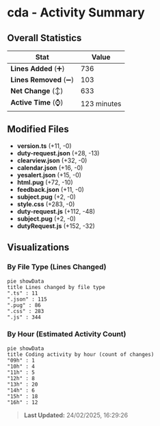 # cda - Activity Summary 

## Overall Statistics

| Stat                   | Value                                                             |
| ---------------------- | ----------------------------------------------------------------- |
| **Lines Added** (➕)   | 736                                          |
| **Lines Removed** (➖) | 103                                        |
| **Net Change** (↕)    | 633                |
| **Active Time** (⌚)   | 123 minutes |


## Modified Files
- **version.ts** (+11, -0)
- **duty-request.json** (+28, -13)
- **clearview.json** (+32, -0)
- **calendar.json** (+16, -0)
- **yesalert.json** (+15, -0)
- **html.pug** (+72, -10)
- **feedback.json** (+11, -0)
- **subject.pug** (+2, -0)
- **style.css** (+283, -0)
- **duty-request.js** (+112, -48)
- **subject.pug** (+2, -0)
- **dutyRequest.js** (+152, -32)

## Visualizations

### By File Type (Lines Changed)

```mermaid
pie showData
title Lines changed by file type
".ts" : 11
".json" : 115
".pug" : 86
".css" : 283
".js" : 344
```

### By Hour (Estimated Activity Count)

```mermaid
pie showData
title Coding activity by hour (count of changes)
"09h" : 1
"10h" : 4
"11h" : 5
"12h" : 8
"13h" : 20
"14h" : 6
"15h" : 18
"16h" : 12
```


> **Last Updated:** 24/02/2025, 16:29:26
